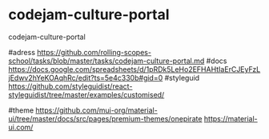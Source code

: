 # codejam-culture-portal
codejam-culture-portal

#adress
https://github.com/rolling-scopes-school/tasks/blob/master/tasks/codejam-culture-portal.md
#docs
https://docs.google.com/spreadsheets/d/1pRDk5LeHo2EFHAHtIaErCJEyFzLjEdwv2hYeKOAqhRc/edit?ts=5e4c330b#gid=0
#styleguid
https://github.com/styleguidist/react-styleguidist/tree/master/examples/customised/

#theme
https://github.com/mui-org/material-ui/tree/master/docs/src/pages/premium-themes/onepirate
https://material-ui.com/
